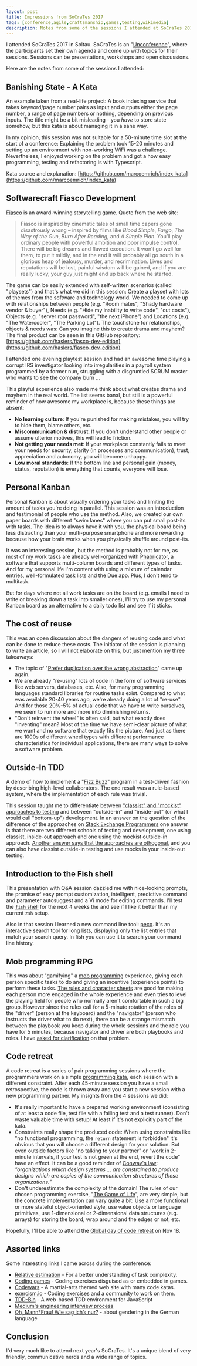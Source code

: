 ```yaml
---
layout: post
title: Impressions from SoCraTes 2017
tags: [conference,agile,craftsmanship,games,testing,wikimedia]
description: Notes from some of the sessions I attended at SoCraTes 2017 in Soltau.
---
```

I attended SoCraTes 2017 in Soltau. SoCraTes is an "[Unconference](https://en.wikipedia.org/wiki/Unconference)", where the participants set their own agenda and come up with topics for their sessions. Sessions can be presentations, workshops and open discussions.

Here are the notes from some of the sessions I attended:

## Banishing State - A Kata
An example taken from a real-life project: A book indexing service that takes keyword/page number pairs as input and outputs either the page number, a range of page numbers or nothing, depending on previous inputs. The title might be a bit misleading - you *have* to store state somehow, but this kata is about managing it in a sane way.

In my opinion, this session was not suitable for a 50-minute time slot at the start of a conference: Explaining the problem took 15-20 minutes and setting up an environment with non-working WiFi was a challenge. Nevertheless, I enjoyed working on the problem and got a how easy programming, testing and refactoring is with Typescript.

Kata source and explanation: [https://github.com/marcoemrich/index_kata](https://github.com/marcoemrich/index_kata)

## Softwarecraft Fiasco Development
[Fiasco](http://bullypulpitgames.com/games/fiasco/) is an award-winning storytelling game. Quote from the web site:

> Fiasco is inspired by cinematic tales of small time capers gone disastrously wrong – inspired by films like *Blood Simple*, *Fargo*, *The Way of the Gun*, *Burn After Reading*, and *A Simple Plan*. You’ll play ordinary people with powerful ambition and poor impulse control. There will be big dreams and flawed execution. It won’t go well for them, to put it mildly, and in the end it will probably all go south in a glorious heap of jealousy, murder, and recrimination. Lives and reputations will be lost, painful wisdom will be gained, and if you are really lucky, your guy just might end up back where he started.

The game can be easily extended with self-written scenarios (called "playsets") and that's what we did in this session: Create a playset with lots of themes from the software and technology world. We needed to come up with relationships between people (e.g. "Room mates", "Shady hardware vendor & buyer"), Needs (e.g. "Hide my inability to write code", "cut costs"), Objects (e.g. "server root password", "the next iPhone") and Locations (e.g. "The Watercooler", "The Parking Lot"). The touchstone for relationships, objects & needs was: Can you imagine this to create drama and mayhem? The final product can be seen in this GitHub repository: [https://github.com/haslers/fiasco-dev-edition](https://github.com/haslers/fiasco-dev-edition)

I attended one evening playtest session and had an awesome time playing a corrupt IRS investigator looking into irregularities in a payroll system programmed by a former nun, struggling with a disgruntled SCRUM master who wants to see the company burn ...

This playful experience also made me think about what creates drama and mayhem in the real world. The list seems banal, but still is a powerful reminder of how awesome my workplace is, because these things are absent:

* **No learning culture**: If you're punished for making mistakes, you will try to hide them, blame others, etc.
* **Miscommunication & distrust**: If you don't understand other people or assume ulterior motives, this will lead to friction.
* **Not getting your needs met**: If your workplace constantly fails to meet your needs for security, clarity (in processes and communication), trust, appreciation and autonomy, you will become unhappy.
* **Low moral standards**: If the bottom line and personal gain (money, status, reputation) is everything that counts, everyone will lose.

## Personal Kanban
Personal Kanban is about visually ordering your tasks and limiting the amount of tasks you're doing in parallel. This session was an introduction and testimonial of people who use the method. Also, we created our own paper boards with different "swim lanes" where you can put small post-its with tasks. The idea is to always have it with you, the physical board being less distracting than your multi-purpose smartphone and more rewarding because how your brain works when you physically shuffle around post-its.

It was an interesting session, but the method is probably not for me, as most of my work tasks are already well-organized with [Phabricator](https://phabricator.wikimedia.org), a software that supports multi-column boards and different types of tasks. And for my personal life I'm content with using a mixture of calendar entries, well-formulated task lists and the [Due app](http://www.dueapp.com). Plus, I don't tend to multitask.

But for days where not all work tasks are on the board (e.g. emails I need to write or breaking down a task into smaller ones), I'll try to use my personal Kanban board as an alternative to a daily todo list and see if it sticks.

## The cost of reuse
This was an open discussion about the dangers of reusing code and what can be done to reduce these costs. The initiator of the session is planning to write an article, so I will not elaborate on this, but just mention my three takeaways:

* The topic of "[Prefer duplication over the wrong abstraction](https://www.sandimetz.com/blog/2016/1/20/the-wrong-abstraction)" came up again.
* We are already "re-using" lots of code in the form of software services like web servers, databases, etc. Also, for many programming languages standard libraries for routine tasks exist. Compared to what was available 20-40 years ago, we're already doing a lot of "re-use". And for those 20%-5% of actual code that we have to write ourselves, we seem to run more and more into diminishing returns.
* "Don't reinvent the wheel" is often said, but what exactly does "inventing" mean? Most of the time we have semi-clear picture of what we want and no software that exactly fits the picture. And just as there are 1000s of different wheel types with different performance characteristics for individual applications, there are many ways to solve a software problem.

## Outside-In TDD
A demo of how to implement a "[Fizz Buzz](https://en.wikipedia.org/wiki/Fizz_buzz)" program in a test-driven fashion by describing high-level collaborators. The end result was a rule-based system, where the implementation of each rule was trivial.

This session taught me to differentiate between ["classist" and "mockist" approaches to testing](https://agilewarrior.wordpress.com/2015/04/18/classical-vs-mockist-testing/) and between "outside-in" and "inside-out" (or what I would call "bottom-up") development. In an answer on the question of the difference of the approaches on [Stack Exchange Programmers](https://softwareengineering.stackexchange.com/a/166417/31126) one answer is that there are two different schools of testing and development, one using classist, inside-out approach and one using the mockist outside-in approach. [Another answer says that the approaches are othogonal](https://softwareengineering.stackexchange.com/a/166493/31126), and you can also have classist outside-in testing and use mocks in your inside-out testing.

## Introduction to the Fish shell
This presentation with Q&A session dazzled me with nice-looking prompts, the promise of easy prompt customization, intelligent, predictive command and parameter autosuggest and a Vi mode for editing commands. I'll test the [`fish` shell](https://fishshell.com) for the next 4 weeks the and see if I like it better than my current `zsh` setup.

Also in that session I learned a new command line tool: [peco](https://github.com/peco/peco). It's an interactive search tool for long lists, displaying only the list entries that match your search query. In fish you can use it to search your command line history.

## Mob programming RPG
This was about "gamifying" a [mob programming](https://en.wikipedia.org/wiki/Mob_programming) experience, giving each person specific tasks to do and giving an incentive (experience points) to perform these tasks. [The rules and character sheets](https://github.com/willemlarsen/mobprogrammingrpg) are good for making each person more engaged in the whole experience and even tries to level the playing field for people who normally aren't comfortable in such a big group. However since the rules call for a 5-minute rotation of the roles of the "driver" (person at the keyboard) and the "navigator" (person who instructs the driver what to do next), there can be a strange mismatch between the playbook you keep during the whole sessions and the role you have for 5 minutes, because navigator and driver are both playbooks and roles. I have [asked for clarification](https://github.com/willemlarsen/mobprogrammingrpg/issues/3) on that problem.

## Code retreat
A code retreat is a series of pair programming sessions where the programmers work on a simple [programming kata](https://en.wikipedia.org/wiki/Kata_(programming)), each session with a different constraint. After each 45-minute session you have a small retrospective, the code is thrown away and you start a new session with a new programming partner. My insights from the 4 sessions we did:

* It's really important to have a prepared working environment (consisting of at least a code file, test file with a failing test and a test runner). Don't waste valuable time with setup! At least if it's not explicitly part of the kata.
* Constraints really shape the produced code: When using constraints like "no functional programming, the `return` statement is forbidden" it's obvious that you will choose a different design for your solution. But even outside factors like "no talking to your partner" or "work in 2-minute intervals, if your test is not green at the end, revert the code" have an effect. It can be a good reminder of [Conway's law](https://en.wikipedia.org/wiki/Conway%27s_law): *"organizations which design systems ... are constrained to produce designs which are copies of the communication structures of these organizations."*
* Don't underestimate the complexity of the domain! The rules of our chosen programming exercise, "[The Game of Life](https://en.wikipedia.org/wiki/Conway%27s_Game_of_Life)", are very simple, but the concrete implementation can vary quite a bit: Use a more functional or more stateful object-oriented style, use value objects or language primitives, use 1-dimensional or 2-dimensional data structures (e.g. arrays) for storing the board, wrap around and the edges or not, etc.

Hopefully, I'll be able to attend the [Global day of code retreat](http://coderetreat.org) on Nov 18.

## Assorted links
Some interesting links I came across during the conference:

* [Relative estimation](https://www.axisagile.com.au/blog/estimation/relative-estimation-communication/) - For a better understanding of task complexity.
* [Coding games](https://www.codingame.com/start) - Coding exercises disguised as or embedded in games.
* [Codewars](https://www.codewars.com) - A martial-arts themed web site with many code katas.
* [exercism.io](http://exercism.io) - Coding exercises and a community to work on them.
* [TDD-Bin](http://tddbin.com/) - A web-based TDD environment for JavaScript
* [Medium's engineering interview process](https://medium.engineering/mediums-engineering-interview-process-b8d6b67927c4)
* [Oh, Mann*Frau! Wie sag ich’s nur?](https://perspective-daily.de/article/77/WBUyMGzq) - about gendering in the German language


## Conclusion

I'd very much like to attend next year's SoCraTes. It's a unique blend of very friendly, communicative nerds and a wide range of topics.
